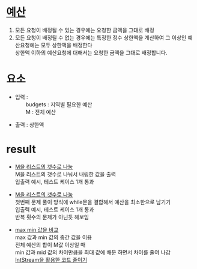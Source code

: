 # [예산](https://school.programmers.co.kr/learn/courses/10302/lessons/62949)

1. 모든 요청이 배정될 수 있는 경우에는 요청한 금액을 그대로 배정
2. 모든 요청이 배정될 수 없는 경우에는 특정한 정수 상한액을 계산하여 그 이상인 예산요청에는 모두 상한액을 배정한다
<br/>상한액 이하의 예산요청에 대해서는 요청한 금액을 그대로 배정합니다.

# 요소
- 입력 : 
<br/>　　budgets : 지역별 필요한 예산 
<br/>　　M : 전체 예산

- 출력 : 상한액

# result
- [M을 리스트의 갯수로 나눔](/budget/app/src/main/java/budget/fstSolution.java)
<br/> M을 리스트의 갯수로 나눠서 내림한 값을 출력
<br/> 입출력 예시, 테스트 케이스 1개 통과

- [M을 리스트의 갯수로 나눔](/budget/app/src/main/java/budget/sndSolution.java)
<br/> 첫번째 문제 풀이 방식에 while문을 결합해서 예산을 최소한으로 남기기
<br/> 입출력 예시, 테스트 케이스 1개 통과
<br/> 반복 횟수의 문제가 아닌듯 해보임

- [max min 값을 비교](/budget/app/src/main/java/budget/trdSolution.java)
<br/> max 값과 min 값의 중간 값을 이용 
<br/> 전체 예산의 합이 M값 이상일 때
<br/> min 값과 mid 값의 차이만큼을 최대 값에 배분 하면서 차이를 줄여 나감
<br/> [IntStream을 활용한 코드 줄이기](/app/src/main/java/budget/cleancode.java)